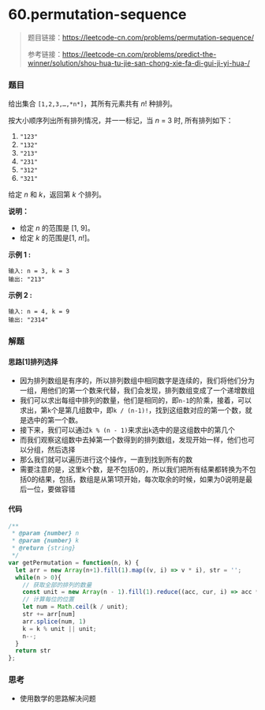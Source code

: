 # 60.permutation-sequence

> 题目链接：https://leetcode-cn.com/problems/permutation-sequence/
>
> 参考链接：https://leetcode-cn.com/problems/predict-the-winner/solution/shou-hua-tu-jie-san-chong-xie-fa-di-gui-ji-yi-hua-/

### 题目

给出集合 `[1,2,3,…,*n*]`，其所有元素共有 *n*! 种排列。

按大小顺序列出所有排列情况，并一一标记，当 *n* = 3 时, 所有排列如下：

1. `"123"`
2. `"132"`
3. `"213"`
4. `"231"`
5. `"312"`
6. `"321"`

给定 *n* 和 *k*，返回第 *k* 个排列。

**说明：**

- 给定 *n* 的范围是 [1, 9]。
- 给定 *k* 的范围是[1,  *n*!]。

**示例 1 :**

```
输入: n = 3, k = 3
输出: "213"
```

**示例 2 :**

```
输入: n = 4, k = 9
输出: "2314"
```



### 解题

#### 思路[1]排列选择

* 因为排列数组是有序的，所以排列数组中相同数字是连续的，我们将他们分为一组，用他们的第一个数来代替，我们会发现，排列数组变成了一个递增数组
* 我们可以求出每组中排列的数量，他们是相同的，即`n-1`的阶乘，接着，可以求出，第`k`个是第几组数中，即`k / (n-1)!`，找到这组数对应的第一个数，就是选中的第一个数。
* 接下来，我们可以通过`k % (n - 1)`来求出`k`选中的是这组数中的第几个
* 而我们观察这组数中去掉第一个数得到的排列数组，发现开始一样，他们也可以分组，然后选择
* 那么我们就可以遍历进行这个操作，一直到找到所有的数
* 需要注意的是，这里k个数，是不包括0的，所以我们把所有结果都转换为不包括0的结果，包括，数组是从第1项开始，每次取余的时候，如果为0说明是最后一位，要做容错

#### 代码

```javascript
/**
 * @param {number} n
 * @param {number} k
 * @return {string}
 */
var getPermutation = function(n, k) {
  let arr = new Array(n+1).fill(1).map((v, i) => v * i), str = '';
  while(n > 0){
    // 获取全部的排列的数量
    const unit = new Array(n - 1).fill(1).reduce((acc, cur, i) => acc * (cur + i), 1);
    // 计算每位的位置
    let num = Math.ceil(k / unit);
    str += arr[num]
    arr.splice(num, 1)
    k = k % unit || unit;
    n--;
  }
  return str
};
```



### 思考

* 使用数学的思路解决问题